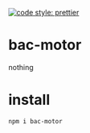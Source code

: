 [![code style: prettier](https://img.shields.io/badge/code_style-prettier-ff69b4.svg?style=flat-square)](https://github.com/prettier/prettier)

# bac-motor

nothing

# install

`npm i bac-motor`
